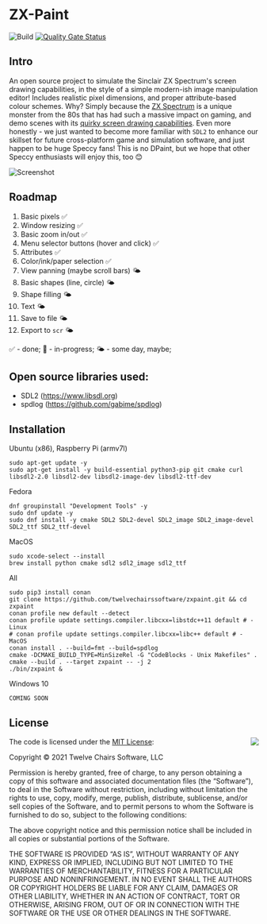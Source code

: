 # ZX-Paint

![Build](https://github.com/twelvechairssoftware/zxpaint/workflows/Build/badge.svg)
[![Quality Gate Status](https://sonarcloud.io/api/project_badges/measure?project=twelvechairssoftware_zxpaint&metric=alert_status)](https://sonarcloud.io/dashboard?id=twelvechairssoftware_zxpaint)
## Intro
An open source project to simulate the Sinclair ZX Spectrum's screen drawing capabilities, in the style of a simple modern-ish image manipulation editor! Includes realistic pixel dimensions, and proper attribute-based colour schemes. Why? Simply because the [ZX Spectrum](https://en.wikipedia.org/wiki/ZX_Spectrum) is a unique monster from the 80s that has had such a massive impact on gaming, and demo scenes with its [quirky screen drawing capabilities](https://en.wikipedia.org/wiki/ZX_Spectrum_graphic_modes). Even more honestly - we just wanted to become more familiar with `SDL2` to enhance our skillset for future cross-platform game and simulation software, and just happen to be huge Speccy fans! This is no DPaint, but we hope that other Speccy enthusiasts will enjoy this, too 😊

![Screenshot](https://github.com/twelvechairssoftware/zxpaint/raw/master/res/zxpaint.png)

## Roadmap
1. Basic pixels ✅
2. Window resizing ✅
3. Basic zoom in/out ✅
4. Menu selector buttons (hover and click) ✅
5. Attributes ✅
6. Color/ink/paper selection ✅
7. View panning (maybe scroll bars) 🌤️
8. Basic shapes (line, circle) 🌤️
9. Shape filling 🌤️
10. Text 🌤️
11. Save to file 🌤️
12. Export to `scr` 🌤

✅ - done; 🚧 - in-progress; 🌤️ -  some day, maybe;

## Open source libraries used:
 - SDL2 (https://www.libsdl.org)
 - spdlog (https://github.com/gabime/spdlog)

## Installation
Ubuntu (x86), Raspberry Pi (armv7l)
```shell
sudo apt-get update -y
sudo apt-get install -y build-essential python3-pip git cmake curl libsdl2-2.0 libsdl2-dev libsdl2-image-dev libsdl2-ttf-dev
```
Fedora
```shell
dnf groupinstall "Development Tools" -y
sudo dnf update -y
sudo dnf install -y cmake SDL2 SDL2-devel SDL2_image SDL2_image-devel SDL2_ttf SDL2_ttf-devel
```
MacOS
```shell
sudo xcode-select --install
brew install python cmake sdl2 sdl2_image sdl2_ttf
```

All 
```shell
sudo pip3 install conan
git clone https://github.com/twelvechairssoftware/zxpaint.git && cd zxpaint
conan profile new default --detect
conan profile update settings.compiler.libcxx=libstdc++11 default # - Linux
# conan profile update settings.compiler.libcxx=libc++ default # - MacOS
conan install . --build=fmt --build=spdlog
cmake -DCMAKE_BUILD_TYPE=MinSizeRel -G "CodeBlocks - Unix Makefiles" .
cmake --build . --target zxpaint -- -j 2
./bin/zxpaint &
```

Windows 10
```shell
COMING SOON
 ```
## License

<img align="right" src="http://opensource.org/trademarks/opensource/OSI-Approved-License-100x137.png">

The code is licensed under the [MIT License](http://opensource.org/licenses/MIT):

Copyright &copy; 2021 Twelve Chairs Software, LLC

Permission is hereby granted, free of charge, to any person obtaining a copy of this software and associated documentation files (the “Software”), to deal in the Software without restriction, including without limitation the rights to use, copy, modify, merge, publish, distribute, sublicense, and/or sell copies of the Software, and to permit persons to whom the Software is furnished to do so, subject to the following conditions:

The above copyright notice and this permission notice shall be included in all copies or substantial portions of the Software.

THE SOFTWARE IS PROVIDED “AS IS”, WITHOUT WARRANTY OF ANY KIND, EXPRESS OR IMPLIED, INCLUDING BUT NOT LIMITED TO THE WARRANTIES OF MERCHANTABILITY, FITNESS FOR A PARTICULAR PURPOSE AND NONINFRINGEMENT. IN NO EVENT SHALL THE AUTHORS OR COPYRIGHT HOLDERS BE LIABLE FOR ANY CLAIM, DAMAGES OR OTHER LIABILITY, WHETHER IN AN ACTION OF CONTRACT, TORT OR OTHERWISE, ARISING FROM, OUT OF OR IN CONNECTION WITH THE SOFTWARE OR THE USE OR OTHER DEALINGS IN THE SOFTWARE.

